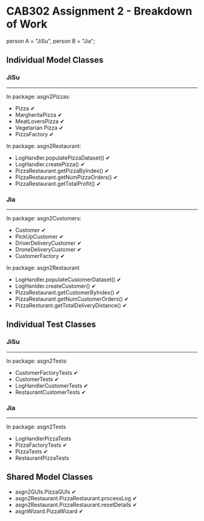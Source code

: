 # CAB302 Assignment 2 - Breakdown of Work
person A = "JiSu", person B = "Jia";

## Individual Model Classes  
### JiSu
---
In package: asgn2Pizzas:
- Pizza ✔
- MargheritaPizza ✔
- MeatLoversPizza ✔
- Vegetarian Pizza ✔
- PizzaFactory ✔

In package: asgn2Restaurant:
- LogHandler.populatePizzaDataset() ✔
- LogHandler.createPizza() ✔
- PizzaRestaurant.getPizzaByIndex() ✔
- PizzaRestaurant.getNumPizzaOrders() ✔
- PizzaRestaurant.getTotalProfit() ✔

### Jia
---
In package: asgn2Customers:
- Customer ✔
- PickUpCustomer ✔
- DriverDeliveryCustomer ✔
- DroneDeliveryCustomer ✔
- CustomerFactory ✔

In package: asgn2Restaurant
- LogHandler.populateCustomerDataset() ✔
- LogHanlder.createCustomer() ✔
- PizzaRestaurant.getCustomerByIndex() ✔
- PizzaRestaurant.getNumCustomerOrders() ✔
- PizzaResturant.getTotalDeliveryDistance() ✔


## Individual Test Classes
### JiSu
---
In package: asgn2Tests:
- CustomerFactoryTests ✔
- CustomerTests ✔
- LogHandlerCustomerTests ✔
- RestaurantCustomerTests ✔

### Jia
---
In package: asgn2Tests
- LogHandlerPizzaTests 
- PizzaFactoryTests ✔
- PizzaTests ✔
- RestaurantPizzaTests


## Shared Model Classes
- asgn2GUIs.PizzaGUIs ✔
- asgn2Restaurant.PizzaRestaurant.processLog ✔
- asgn2Restaurant.PizzaRestaurant.resetDetails ✔
- asgnWizard.PizzaWizard ✔


